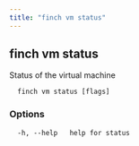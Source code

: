 ```yaml
---
title: "finch vm status"
---
```

## finch vm status

Status of the virtual machine

```
  finch vm status [flags]
```

### Options
```
  -h, --help   help for status
```
